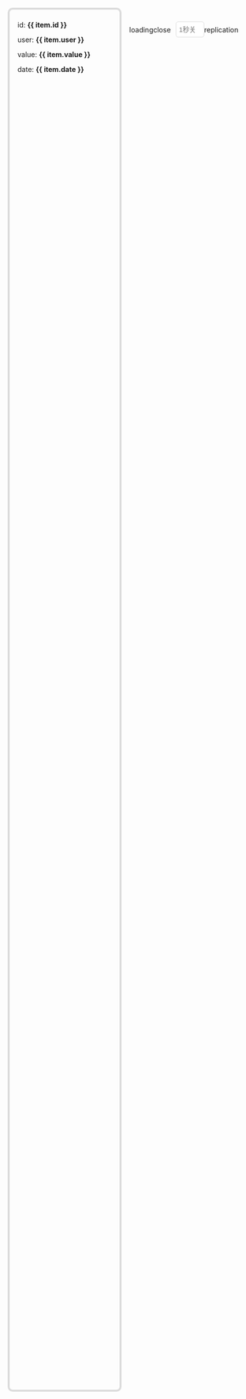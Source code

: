   <div class="context">
    <div class="left" ref="leftRef">
      <el-card v-for="item in list" :key="item.id">
        <div class="list">
          <span>
            id:
            <b>{{ item.id }}</b>
          </span>
          <span>
            user:
            <b>{{ item.user }}</b>
          </span>
          <span>
            value:
            <b>{{ item.value }}</b>
          </span>
          <span>
            date:
            <b>{{ item.date }}</b>
          </span>
        </div>
      </el-card>
    </div>
    <div class="right">
      <el-tabs v-model="optionsModel" class="demo-tabs">
        <el-tab-pane label="Public" name="gg" />
        <el-tab-pane label="model" name="model" />
      </el-tabs>
      <el-skeleton v-for="n in 10" :rows="1" animated v-if="isShowSkeleton" />
      <div class="options" v-else>
        <WebTypeInput
          v-for="item in getOptions"
          label="key"
          :key="item.key"
          v-model="item.value"
          :options="item"
          @update="onUpdate($event, item)"
        ></WebTypeInput>
      </div>
      <div class="set">
        <el-button type="primary" @click="onLoading">loading</el-button>
        <el-button type="danger" v-if="nowType === LOADING_TYPES.DOM" @click="onClose">close</el-button>
        <input type="number" placeholder="1秒关闭" @input="closeInput" v-model="closeTime" v-else />
        <el-dropdown>
          <el-button type="success">replication</el-button>
          <template #dropdown>
            <el-dropdown-menu>
              <el-dropdown-item @click="onReplication()">Modified part</el-dropdown-item>
              <el-dropdown-item @click="onReplication('all')">All Configuration</el-dropdown-item>
            </el-dropdown-menu>
          </template>
        </el-dropdown>
      </div>
    </div>
  </div>

<script setup>
import { ref, reactive, computed, onMounted } from 'vue'
import { useRoute } from 'vue-router'
import { LOADING_TYPES, MODEL_TYPES } from 'web-loading/src/utils'
import 'element-plus/dist/index.css'
import {
  ElCard,
  ElButton,
  ElTabs,
  ElTabPane,
  ElMessage,
  ElDropdown,
  ElDropdownMenu,
  ElDropdownItem,
  ElIcon,
  ElNotification,
  ElSkeleton
} from 'element-plus'
import { OPTIONS_FORM } from '../../../../../utils/enum'
import defOptions from '../../../../../utils/options'
import { canvasList } from '../../../../../utils/listData.ts'
let list = reactive([])
let options = reactive([])
let closeTime = ref('')
let optionsModel = ref('gg')
let nowModel = ref(MODEL_TYPES.GEAR)
let nowType = ref(LOADING_TYPES.DOM)
let leftRef = ref(null)
let webLoading = null
let isNotification = false
let isShowSkeleton = ref(true)
const getOptions = computed(() => {
  let om = options.filter((o) => o.form === optionsModel.value)
  if (optionsModel.value === 'model') {
    om = om.filter((o) => o.model === nowModel.value)
  }
  return om
})
// 初始化基础数据
initData()
onMounted(() => {
  import('web-loading/src/loading').then((res) => {
    webLoading = res.default()
    isShowSkeleton.value = false
    onLoading()
  })
})
function onLoading() {
  if (webLoading.getLoadingId()) return
  webLoading.loading(leftRef.value, fromOptions())
  // 自动关闭
  if (nowType.value !== LOADING_TYPES.DOM) {
    setTimeout(webLoading.close, (closeTime.value || 1) * 1000)
  }
}
function onClose() {
  webLoading && webLoading.close()
}
function onUpdate(v, op) {
  if (op.key === 'model') {
    optionsModel.value = 'model'
    nowModel.value = v.value
  }
  if (op.key === 'type') {
    nowType.value = v.value
  }
  if (!isNotification && ['bgColor', 'pointerEvents'].includes(op.key)) {
    ElNotification({
      title: '提示',
      type: 'warning',
      message: '部分公共options是用于初始化canvas,例如:"背景色"与"事件穿透",需要 重新加载 显示效果!'
    })
    isNotification = true
  }
  webLoading && webLoading.update(fromOptions())
}
function initData() {
  for (let i = 0; i < 10; i++) list.push(randomItem())
  options = JSON.parse(JSON.stringify(defOptions))
  let route = useRoute()
  let model = route.query.model
  if (model) {
    let ops = canvasList.find(c=>c.model === model)
    // 修改model
    let key_model = options.find((o) => o.key === 'model')
    key_model.value = model
    nowModel.value = model
    // 修改options
    if (ops) {
      let json_ops = JSON.parse(JSON.stringify(ops))
      let key_models = options.filter((o) => o.form === 'gg' || o.model === model)
      // options逆转操作属性
      key_models.forEach((km) => {
        for (let [key, value] of Object.entries(json_ops.options)) {
          if (isArray(km.type) && km.key === key && km.arrayAdd && km.arrayItems && value.length) {
            km.arrayItems = []
            value.forEach((v) => {
              km.arrayItems.push(
                JSON.parse(
                  JSON.stringify(km.arrayAdd, (pk, pv) => {
                    switch (pk) {
                      case 'key':
                        return pv + km.arrayItems.length
                      case 'value':
                        return v
                      default:
                        return pv
                    }
                  })
                )
              )
            })
          }
          if (km.key === key) km.value = value
        }
      })
    }
  }
}
function onReplication(isAll) {
  let options = {}
  // 比较复制修改
  let nowOp = fromOptions()
  if (defOptions && nowOp) {
    defOptions.forEach((def) => {
      if (
        (!def['model'] && nowOp[def.key] && nowOp[def.key] !== def.value) ||
        isAll ||
        (def['model'] &&
          def['model'] === nowOp['model'] &&
          (isArray(def.type) ? nowOp[def.key].join() !== def.value.join() : nowOp[def.key] !== def.value))
      ) {
        options[def.key] = nowOp[def.key]
      }
    })
  }
  let oInput = document.createElement('input')
  oInput.value = JSON.stringify(options)
  document.body.appendChild(oInput)
  oInput.select() // 选择对象;
  document.execCommand('Copy') // 执行浏览器复制命令
  oInput.remove()
  ElMessage.success('复制成功!')
}
// 格式化操作options
function fromOptions() {
  let ops = options.filter((o) => o.model === nowModel.value || o.form === OPTIONS_FORM.GG)
  let temOptions = {}
  // 操作属性转options
  ops.forEach((op) => {
    if (isArray(op.type)) temOptions[op.key] = op.arrayItems.map((a) => a.value)
    else temOptions[op.key] = op.value
  })
  return temOptions
}
function closeInput() {
  let v = parseInt(closeTime.value)
  if (v < 1 || v > 30) {
    ElMessage.warning('范围1-30秒')
    closeTime.value = ''
  }
}
function randomItem() {
  let date = new Date()
  return {
    id: parseInt(Math.random() * 10000000),
    user: parseInt(Math.random() * 10000000),
    value: parseInt(Math.random() * 100),
    date: `${date.getFullYear()}${date.getMonth() - 1}-${date.getDate()}`
  }
}
function isArray(type) {
  return type && type.includes('array_')
}
</script>
<style scoped>
.context {
  display: flex;
  height: 70vh;
  padding: 10px;
  margin-top: 18px;
}
.context .left {
  flex: 2;
  border-radius: 10px;
  border: 4px gainsboro solid;
  padding: 16px;
  transition: 0.25s;
  overflow: auto;
}
.context .left .list {
  display: flex;
  flex-direction: column;
  line-height: 30px;
}
.left .el-card {
  margin-bottom: 12px;
}
.context .right {
  display: flex;
  flex-direction: column;
  flex: 1;
  padding: 16px;
}
.right .options {
  flex: 1;
  overflow: auto;
}
@media screen and (max-width: 820px) {
  .context {
    flex-direction: column;
    height: 100vh;
  }
  .context .left {
    height: 40%;
  }
  .context .right {
    height: 60%;
  }
}
.right .set {
  margin-top: 12px;
  display: flex;
  align-items: center;
  justify-content: center;
}
.right .set input {
  width: 58px;
  height: 32px;
  margin-left: 10px;
  border: 1px gainsboro solid;
  border-radius: 5px;
  padding-left: 6px;
  background-color: white;
  color: black;
}
.right .set .btn:nth-child(1) {
  margin-right: 10px;
}
.right .set .btn:nth-child(2) {
  margin-left: 10px;
}
.right .set .el-dropdown {
  margin-left: 10px;
}
::-webkit-scrollbar {
  width: 0px;
}
</style>
